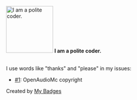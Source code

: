 <img src="https://my-badges.github.io/my-badges/polite-coder.png" alt="I am a polite coder." title="I am a polite coder." width="128">
<strong>I am a polite coder.</strong>
<br><br>

I use words like "thanks" and "please" in my issues:

- <a href="https://github.com/ImagineeringFun/imagineeringfun.github.io/issues/1">#1</a>: OpenAudioMc copyright


Created by <a href="https://github.com/my-badges/my-badges">My Badges</a>